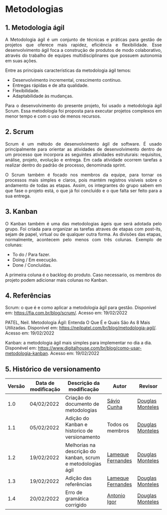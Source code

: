 # Metodologias

## 1. Metodologia ágil

<p align="justify">
A Metodologia ágil é um conjunto de técnicas e práticas para gestão de projetos que oferece mais rapidez, eficiência e flexibilidade. Esse desenvolvimento ágil foca a construção de produtos de modo colaborativo, através do trabalho de equipes multidisciplinares que possuem autonomia em suas ações.
</p>
  
Entre as principais características da metodologia ágil temos:

- Desenvolvimento incremental, crescimento contínuo.
- Entregas rápidas e de alta qualidade.
- Flexibilidade.
- Adaptabilidade às mudanças.

<p align="justify">
Para o desenvolvimento do presente projeto, foi usado a metodologia ágil Scrum. Essa metodologia foi proposta para executar projetos complexos em menor tempo e com o uso de menos recursos.
</p>
  
## 2. Scrum

<p align="justify">
Scrum  é um método de desenvolvimento ágil de software. É usado principalmente para orientar as atividades de desenvolvimento dentro de um processo que incorpora as seguintes atividades estruturais: requisitos, análise, projeto, evolução e entrega. Em cada atividade ocorrem tarefas a realizar dentro do padrão de processo, denominada sprint. 
</p>
<p align="justify">
O Scrum também é focado nos membros da equipe, para tornar os processos mais simples e claros, pois mantém registros visíveis sobre o andamento de todas as etapas. Assim, os integrantes do grupo sabem em que fase o projeto está, o que já foi concluído e o que falta ser feito para a sua entrega.
</p>
  
## 3. Kanban

<p align="justify">
O Kanban também é uma das metodologias ágeis que será adotada pelo grupo. Foi criada para organizar as tarefas atraves de etapas com post-its, sejam de papel, virtual ou de qualquer outra forma.
As divisões das etapas, normalmente, acontecem pelo menos com três colunas. Exemplo de colunas:
</p>
  
- To do / Para fazer.
- Doing / Em execução.
- Done /  Concluídas.

A primeira coluna é o backlog do produto.
Caso necessario, os membros do projeto podem adicionar mais colunas no Kanban.


## 4. Referências

Scrum: o que é e como aplicar a metodologia ágil para gestão. Disponível em: <https://fia.com.br/blog/scrum/>. Acesso em: 19/02/2022

PATEL, Neil. Metodologia Ágil: Entenda O Que É e Quais São As 8 Mais Utilizadas. Disponível em: <https://neilpatel.com/br/blog/metodologia-agil/>. Acesso em: 19/02/2022

Kanban: a metodologia ágil mais simples para implementar no dia a dia. Disponével em: <https://www.digitalhouse.com/br/blog/como-usar-metodologia-kanban>. Acesso em: 19/02/2022

## 5. Histórico de versionamento

|Versão|Data de modificação|Descrição da modificação|Autor|Revisor|
|-|-|-|-|-|
|1.0|04/02/2022|Criação do documento de metodologias|[Sávio Cunha](https://github.com/savioc2)|[Douglas Monteles](https://github.com/douglasmonteles)|
|1.1|05/02/2022|Adição do Kanban e historico de versionamento|Todos os membros|[Douglas Monteles](https://github.com/douglasmonteles)|
|1.2|19/02/2022|Melhorias na descrição do kanban, scrum e metodologias ágil|[Lameque Fernandes](https://github.com/lamequefernandes)|[Douglas Monteles](https://github.com/douglasmonteles)|
|1.3|19/02/2022|Adição das referências|[Lameque Fernandes](https://github.com/lamequefernandes)|[Douglas Monteles](https://github.com/douglasmonteles)|
|1.4|20/02/2022|Erro de gramática corrigido|[Antonio Igor](https://github.com/antonioigorcarvalho)|[Douglas Monteles](https://github.com/douglasmonteles)|
